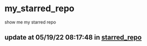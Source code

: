 # my_starred_repo
show me my starred repo

update at 05/19/22 08:17:48 in [starred_repo](./index.html)
---

